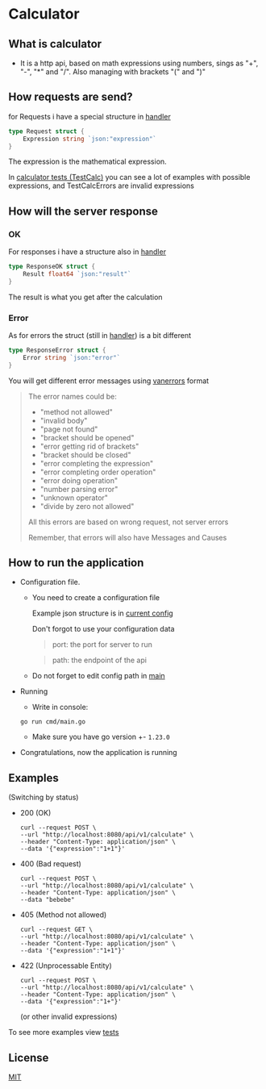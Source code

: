 # Calculator

## What is calculator

- It is a http api, based on math expressions using numbers, sings as "+", "-", "*" and "/". Also managing with brackets "(" and ")"

## How requests are send?

for Requests i have a special structure in [handler](internal\http\handler\handler.go)

```go
type Request struct {
	Expression string `json:"expression"`
}
```

The expression is the mathematical expression. 

In [calculator tests (TestCalc)](pkg\calc\calc_test.go) you can see a lot of examples with possible expressions, and TestCalcErrors are invalid expressions

## How will the server response

### OK 

For responses i have a structure also in [handler](internal\http\handler\handler.go)

```go
type ResponseOK struct {
	Result float64 `json:"result"`
}
```

The result is what you get after the calculation

### Error

As for errors the struct (still in [handler](internal\http\handler\handler.go)) is a bit different

```go
type ResponseError struct {
	Error string `json:"error"`
}
```

You will get different error messages using [vanerrors](https://pkg.go.dev/github.com/vandi37/vanerrors@v0.7.1) format 

> The error names could be:
> - "method not allowed"
> -  "invalid body"
> - "page not found"
> - "bracket should be opened"
> - "error getting rid of brackets"
> - "bracket should be closed"
> - "error completing the expression"
> - "error completing order operation"
> - "error doing operation"
> - "number parsing error"
> - "unknown operator"
> - "divide by zero not allowed"
> 
> All this errors are based on wrong request, not server errors
>
> Remember, that errors will also have Messages and Causes

## How to run the application

- Configuration file.

    - You need to create a  configuration file

        Example json structure is in [current config](config\config.json)

        Don't forgot to use your configuration data

        > port: the port for server to run

        > path: the endpoint of the api

    - Do not forget to edit config path in [main](cmd\main.go)

- Running
    - Write in console: 
    ```shell
    go run cmd/main.go
    ```

    - Make sure you have  go version +- `1.23.0`

- Congratulations, now the application is running

## Examples

(Switching by status)

- 200 (OK)

    ```shell
    curl --request POST \
	--url "http://localhost:8080/api/v1/calculate" \
	--header "Content-Type: application/json" \
	--data '{"expression":"1+1"}'
    ```

- 400 (Bad request)

    ```shell
    curl --request POST \
	--url "http://localhost:8080/api/v1/calculate" \
	--header "Content-Type: application/json" \
    --data "bebebe"
    ```

- 405 (Method not allowed)

    ```shell
    curl --request GET \
	--url "http://localhost:8080/api/v1/calculate" \
	--header "Content-Type: application/json" \
	--data '{"expression":"1+1"}'
    ```

- 422 (Unprocessable Entity)

    ```shell
    curl --request POST \
	--url "http://localhost:8080/api/v1/calculate" \
	--header "Content-Type: application/json" \
	--data '{"expression":"1+"}'
    ``` 

    (or other invalid expressions)

To see more examples view [tests](internal\http\handler\handler_test.go)

## License 

[MIT](LICENSE)